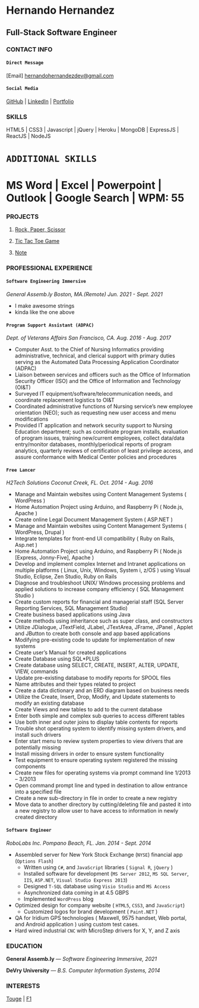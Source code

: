 Hernando Hernandez 
==================

Full-Stack Software Engineer
----------------------------

### CONTACT INFO

#### `Direct Message`
[Email] hernandohernandezdev@gmail.com 

#### `Social Media`
[GitHub](https://github.com/hernandoit) |
[LinkedIn](https://www.linkedin.com/in/hernando-hernandez/) |
[Portfolio](https://www.hernandohernandez.info)

### SKILLS
HTML5 | CSS3 | Javascript | jQuery | Heroku | MongoDB | ExpressJS | ReactJS | NodeJS

# `ADDITIONAL SKILLS`

# MS Word | Excel | Powerpoint | Outlook | Google Search | WPM: 55


### PROJECTS
1. [Rock, Paper, Scissor](https://hernandoit.github.io/rock-paper-scissor/)

2. [Tic Tac Toe Game](https://hernandoit.github.io/tic-tac-toe-client/)

3. [Note](https://hernandoit.github.io/note-client/)

### PROFESSIONAL EXPERIENCE

#### `Software Engineering Immersive`
*General Assemb.ly  Boston, MA.(Remote)  Jun. 2021 - Sept. 2021*

- I make awesome strings
- kinda like the one above






#### `Program Support Assistant (ADPAC)`

*Dept. of Veterans Affairs  San Francisco, CA. Aug. 2016 - Aug. 2017*
- Computer Asst. to the Chief of Nursing Informatics providing administrative, technical, and clerical 
support with primary duties serving as the Automated Data Processing Application Coordinator (ADPAC)
- Liaison between services and officers such as the Office of Information Security Officer (ISO) and 
the Office of Information and Technology (OI&T)
- Surveyed IT equipment/software/telecommunication needs, and coordinate replacement logistics to OI&T
- Coordinated administrative functions of Nursing service’s new employee orientation (NEO); such as 
requesting new user access and menu modifications
- Provided IT application and network security support to Nursing Education department; such as 
coordinate program installs, evaluation of program issues, training new/current employees, collect
data/data entry/monitor databases, monthly/periodical reports of program analytics, quarterly reviews 
of certification of least privilege access, and assure conformance with Medical Center policies and 
procedures

#### `Free Lancer`
*H2Tech Solutions  Coconut Creek, FL. Oct. 2014 - Aug. 2016*

- Manage and Maintain websites using Content Management Systems ( WordPress ) 
- Home Automation Project using Arduino, and Raspberry Pi ( Node.js, Apache )
- Create online Legal Document Management System ( ASP.NET )
- Manage and Maintain websites using Content Management Systems ( WordPress, Drupal ) 
- Integrate templates for front-end UI compatibility ( Ruby on Rails, Asp.net )
- Home Automation Project using Arduino, and Raspberry Pi ( Node.js [Express, Jonny-Five], Apache )
- Develop and implement complex Internet and Intranet applications on multiple platforms ( Linux, Unix, Windows, System i, z/OS ) using Visual Studio, Eclipse, Zen Studio, Ruby on Rails
- Diagnose and troubleshoot UNIX/ Windows processing problems and applied solutions to increase company efficiency ( SQL Management Studio )
- Create custom reports for financial and managerial staff (SQL Server Reporting Services, SQL Management Studio)
- Create business based applications using Java 
- Create methods using inheritance such as super class, and constructors
- Utilize JDialogue, JTextField, JLabel, JTextArea, JFrame, JPanel , Applet and JButton to create both console and app based applications
- Modifying pre-existing code to update for implementation of new systems
- Create user’s Manual for created applications
- Create Database using SQL*PLUS 
- Create database using SELECT, CREATE, INSERT, ALTER, UPDATE, VIEW, commands
- Update pre-existing database to modify reports for SPOOL files
- Name attributes and their types related to project
- Create a data dictionary and an ERD diagram based on business needs
- Utilize the Create, Insert, Drop, Modify, and Update statements to modify an existing database
- Create Views and new tables to add to the current database
- Enter both simple and complex sub queries to access different tables
- Use both inner and outer joins to display table contents for reports
- Trouble shot operating system to identify missing system drivers, and install such drivers
- Enter start menu to review system properties to view drivers that are potentially missing
- Install missing drivers in order to ensure system functionality
- Test equipment to ensure operating system registered the missing components
- Create new files for operating systems via prompt command line 1/2013 – 3/2013
- Open command prompt line and typed in destination to allow entrance into a specified file
- Create a new sub-directory in file in order to create a new registry
- Move data to another directory by cutting/deleting file and pasted it into a new registry to allow user to have access to information in newly created directory


#### `Software Engineer`
*RoboLabs Inc.  Pompano Beach, FL. Jan. 2014 - Sept. 2014*
- Assembled server for New York Stock Exchange (`NYSE`) financial app (`Options Flash`)
	- Written using `C#`, and `JavaScript` libraries ( `Signal R`, `jQuery` )
	- Installed software for development (`MS Server 2012`, `MS SQL Server`, `IIS`, `ASP.NET`, `Visual Studio Express 2013`)
	- Designed `T-SQL` database using `Visio Studio` and `MS Access`
	- Asynchronized data coming in at 4.5 GBPS
	- Implemented `WordPress` blog
- Optimized design for company website ( `HTML5`, `CSS3`, and `JavaScript`)
	- Customized logos for brand development ( `Paint.NET` )
- QA for Iridium GPS technologies ( Maxwell, 9575 handset, Web portal, and Android application ) using custom test cases.
- Hard wired industrial `CNC` with MicroStep drivers for X, Y, and Z axis


### EDUCATION

**General Assemb.ly** — *Software Engineering Immersive, 2021*

**DeVry University** — *B.S. Computer Information Systems, 2014*


### INTERESTS

[Touge](https://en.wikipedia.org/wiki/T%C5%8Dge) | [F1](https://www.ferrari.com/en-EN/formula1/carlos-sainz)

